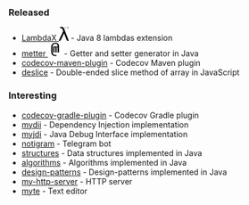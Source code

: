 ### Released

-   [LambdaX <img src="https://github.com/alexengrig/lambdax/blob/master/docs/images/logo.png" height="25"/>](https://github.com/alexengrig/lambdax) - Java 8 lambdas extension
-   [metter <img src="https://github.com/alexengrig/metter/blob/master/docs/images/metter-logo.png" height="25"/>](https://github.com/alexengrig/metter) - Getter and setter generator in Java
-   [codecov-maven-plugin](https://github.com/alexengrig/codecov-maven-plugin) - Codecov Maven plugin
-   [deslice](https://github.com/alexengrig/deslice) - Double-ended slice method of array in JavaScript

### Interesting

-   [codecov-gradle-plugin](https://github.com/alexengrig/codecov-gradle-plugin) - Codecov Gradle plugin
-   [mydii](https://github.com/alexengrig/mydii) - Dependency Injection implementation
-   [myjdi](https://github.com/alexengrig/myjdi) - Java Debug Interface implementation
-   [notigram](https://github.com/alexengrig/notigram) - Telegram bot
-   [structures](https://github.com/alexengrig/structures) - Data structures implemented in Java
-   [algorithms](https://github.com/alexengrig/algorithms) - Algorithms implemented in Java
-   [design-patterns](https://github.com/alexengrig/design-patterns) - Design-patterns implemented in Java
-   [my-http-server](https://github.com/alexengrig/my-http-server) - HTTP server
-   [myte](https://github.com/alexengrig/myte) - Text editor

<!--
**alexengrig/alexengrig** is a ✨ _special_ ✨ repository because its `README.md` (this file) appears on your GitHub profile.

Here are some ideas to get you started:

- 🔭 I’m currently working on ...
- 🌱 I’m currently learning ...
- 👯 I’m looking to collaborate on ...
- 🤔 I’m looking for help with ...
- 💬 Ask me about ...
- 📫 How to reach me: ...
- 😄 Pronouns: ...
- ⚡ Fun fact: ...
-->
